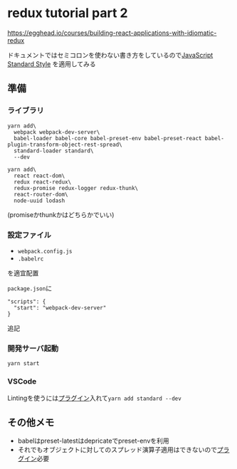 # redux tutorial part 2
https://egghead.io/courses/building-react-applications-with-idiomatic-redux

ドキュメントではセミコロンを使わない書き方をしているので[JavaScript Standard Style](https://standardjs.com/) を適用してみる

## 準備

### ライブラリ

```
yarn add\
  webpack webpack-dev-server\
  babel-loader babel-core babel-preset-env babel-preset-react babel-plugin-transform-object-rest-spread\
  standard-loader standard\
  --dev
```

```
yarn add\
  react react-dom\
  redux react-redux\
  redux-promise redux-logger redux-thunk\
  react-router-dom\
  node-uuid lodash
```
(promiseかthunkかはどちらかでいい)

### 設定ファイル
- `webpack.config.js`
- `.babelrc`

を適宜配置

`package.json`に
```
"scripts": {
  "start": "webpack-dev-server"
}
```
追記

### 開発サーバ起動
```
yarn start
```

### VSCode
Lintingを使うには[プラグイン](https://marketplace.visualstudio.com/items?itemName=chenxsan.vscode-standardjs)入れて`yarn add standard --dev`

## その他メモ
- babelはpreset-latestはdepricateでpreset-envを利用
- それでもオブジェクトに対してのスプレッド演算子適用はできないので[プラグイン](https://babeljs.io/docs/plugins/transform-object-rest-spread/)必要
